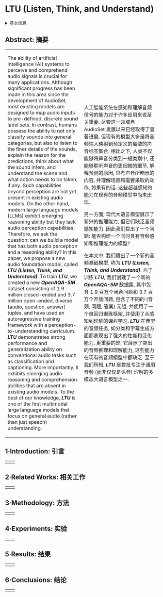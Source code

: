 # LTU (Listen, Think, and Understand)

<details>
<summary>基本信息</summary>

- 标题: "Listen, Think, and Understand"
- 作者:
  - 01 Yuan Gong
  - 02 Hongyin Luo
  - 03 Alexander H. Liu
  - 04 Leonid Karlinsky,
  - 05 James Glass
- 链接:
  - [ArXiv](https://arxiv.org/abs/2305.10790)
  - [Publication](https://openreview.net/forum?id=nBZBPXdJlC)
  - [Github](https://github.com/YuanGongND/ltu)
  - [Demo](https://huggingface.co/spaces/yuangongfdu/ltu)
- 文件:
  - [ArXiv](../_PDF/2305.10790v3__LTU__Listen_Think_and_Understand.pdf)
  - [Publication](../_PDF/2305.10790p0__LTU__ICLR2024.pdf)

</details>

## Abstract: 摘要

<table><tr><td width="50%">

The ability of artificial intelligence (AI) systems to perceive and comprehend audio signals is crucial for many applications.
Although significant progress has been made in this area since the development of AudioSet, most existing models are designed to map audio inputs to pre-defined, discrete sound label sets.
In contrast, humans possess the ability to not only classify sounds into general categories, but also to listen to the finer details of the sounds, explain the reason for the predictions, think about what the sound infers, and understand the scene and what action needs to be taken, if any.
Such capabilities beyond perception are not yet present in existing audio models.
On the other hand, modern large language models (LLMs) exhibit emerging reasoning ability but they lack audio perception capabilities.
Therefore, we ask the question: can we build a model that has both audio perception and a reasoning ability?
In this paper, we propose a new audio foundation model, called ***LTU (Listen, Think, and Understand)***.
To train ***LTU***, we created a new ***OpenAQA-5M*** dataset consisting of 1.9 million closed-ended and 3.7 million open-ended, diverse (audio, question, answer) tuples, and have used an autoregressive training framework with a perception-to-understanding curriculum.
***LTU*** demonstrates strong performance and generalization ability on conventional audio tasks such as classification and captioning.
More importantly, it exhibits emerging audio reasoning and comprehension abilities that are absent in existing audio models.
To the best of our knowledge, ***LTU*** is one of the first multimodal large language models that focus on general audio (rather than just speech) understanding.

</td><td>

人工智能系统在感知和理解音频信号的能力对于许多应用来说至关重要.
尽管这一领域自 AudioSet 发展以来已经取得了显著进展, 但现有的模型大多是将音频输入映射到预定义的离散的声音标签集合.
相比之下, 人类不仅能够将声音分类到一般类别中, 还能够聆听声音的更细微的细节, 解释预测的原因, 思考声音所暗示的内容, 并理解场景和需要采取的动作, 如果有的话.
这些超越感知的能力在现有的音频模型中尚未出现.

另一方面, 现代大语言模型展示了新兴的推理能力, 但它们缺乏音频感知能力.
因此我们提出了一个问题: 能否构建一个同时具有音频感知和推理能力的模型?

在本文中, 我们提出了一个新的音频基础模型, 称为 ***LTU (Listen, Think, and Understand)***.
为了训练 ***LTU***, 我们创建了一个新的 ***OpenAQA-5M*** 数据集, 其中包含 1.9 百万个闭合问题和 3.7 百万个开放问题, 包含了不同的 (音频, 问题, 答案) 元组, 并使用了一个自回归训练框架, 并使用了从感知到理解的课程学习.
***LTU*** 在典型的音频任务, 如分类和字幕生成方面都表现出了强大的性能和泛化能力.
更重要的是, 它展示了突出的音频推理和理解能力, 这些能力在现有的音频模型中都缺乏.
至于我们所知, ***LTU*** 是首批专注于通用音频 (而非仅仅是语音) 理解的多模态大语言模型之一.

</td></tr></table>

## 1·Introduction: 引言

<table><tr><td width="50%">

</td></tr></table>

## 2·Related Works: 相关工作

<table><tr><td width="50%">

</td></tr></table>

## 3·Methodology: 方法

<table><tr><td width="50%">

</td></tr></table>

## 4·Experiments: 实验

<table><tr><td width="50%">

</td></tr></table>

## 5·Results: 结果

<table><tr><td width="50%">

</td></tr></table>

## 6·Conclusions: 结论

<table><tr><td width="50%">

</td></tr></table>
